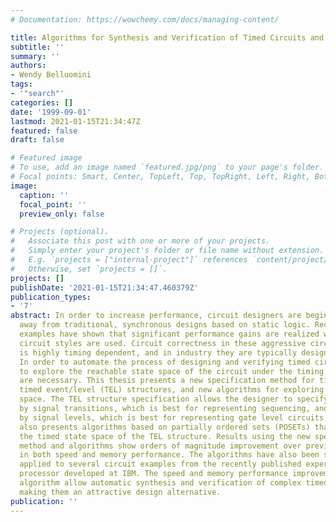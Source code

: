 ```yaml
---
# Documentation: https://wowchemy.com/docs/managing-content/

title: Algorithms for Synthesis and Verification of Timed Circuits and Systems
subtitle: ''
summary: ''
authors:
- Wendy Belluomini
tags:
- '"search"'
categories: []
date: '1999-09-01'
lastmod: 2021-01-15T21:34:47Z
featured: false
draft: false

# Featured image
# To use, add an image named `featured.jpg/png` to your page's folder.
# Focal points: Smart, Center, TopLeft, Top, TopRight, Left, Right, BottomLeft, Bottom, BottomRight.
image:
  caption: ''
  focal_point: ''
  preview_only: false

# Projects (optional).
#   Associate this post with one or more of your projects.
#   Simply enter your project's folder or file name without extension.
#   E.g. `projects = ["internal-project"]` references `content/project/deep-learning/index.md`.
#   Otherwise, set `projects = []`.
projects: []
publishDate: '2021-01-15T21:34:47.460379Z'
publication_types:
- '7'
abstract: In order to increase performance, circuit designers are beginning to move
  away from traditional, synchronous designs based on static logic. Recent design
  examples have shown that significant performance gains are realized when aggressive
  circuit styles are used. Circuit correctness in these aggressive circuit styles
  is highly timing dependent, and in industry they are typically designed by hand.
  In order to automate the process of designing and verifying timed circuits, algorithms
  to explore the reachable state space of the circuit under the timing constraints
  are necessary. This thesis presents a new specification method for timed circuits,
  timed event/level (TEL) structures, and new algorithms for exploring a timed state
  space. The TEL structure specification allows the designer to specify behavior controlled
  by signal transitions, which is best for representing sequencing, and behavior controlled
  by signal levels, which is best for representing gate level circuits. This thesis
  also presents algorithms based on partially ordered sets (POSETs) that explores
  the timed state space of the TEL structure. Results using the new specification
  method and algorithms show orders of magnitude improvement over previous techniques
  in both speed and memory performance. The algorithms have also been successfully
  applied to several circuit examples from the recently published experimental Gigahertz
  processor developed at IBM. The speed and memory performance improvements of the
  algorithm allow automatic synthesis and verification of complex timed circuits,
  making them an attractive design alternative.
publication: ''
---
```

